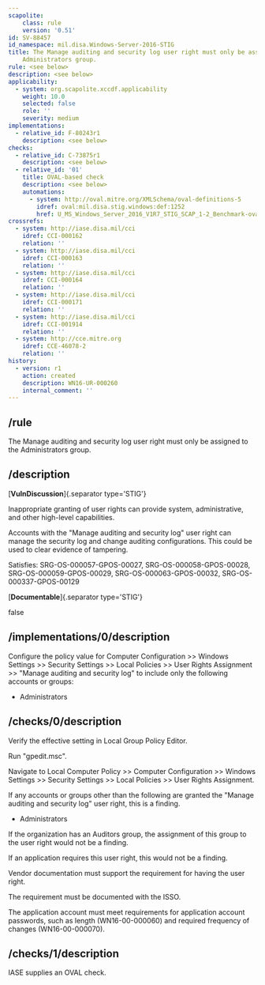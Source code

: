 ```yaml
---
scapolite:
    class: rule
    version: '0.51'
id: SV-88457
id_namespace: mil.disa.Windows-Server-2016-STIG
title: The Manage auditing and security log user right must only be assigned to the
    Administrators group.
rule: <see below>
description: <see below>
applicability:
  - system: org.scapolite.xccdf.applicability
    weight: 10.0
    selected: false
    role: ''
    severity: medium
implementations:
  - relative_id: F-80243r1
    description: <see below>
checks:
  - relative_id: C-73875r1
    description: <see below>
  - relative_id: '01'
    title: OVAL-based check
    description: <see below>
    automations:
      - system: http://oval.mitre.org/XMLSchema/oval-definitions-5
        idref: oval:mil.disa.stig.windows:def:1252
        href: U_MS_Windows_Server_2016_V1R7_STIG_SCAP_1-2_Benchmark-oval.xml
crossrefs:
  - system: http://iase.disa.mil/cci
    idref: CCI-000162
    relation: ''
  - system: http://iase.disa.mil/cci
    idref: CCI-000163
    relation: ''
  - system: http://iase.disa.mil/cci
    idref: CCI-000164
    relation: ''
  - system: http://iase.disa.mil/cci
    idref: CCI-000171
    relation: ''
  - system: http://iase.disa.mil/cci
    idref: CCI-001914
    relation: ''
  - system: http://cce.mitre.org
    idref: CCE-46078-2
    relation: ''
history:
  - version: r1
    action: created
    description: WN16-UR-000260
    internal_comment: ''
---
```



## /rule

The Manage auditing and security log user right must only be assigned to the Administrators group.

## /description

[**VulnDiscussion**]{.separator type='STIG'}

Inappropriate granting of user rights can provide system, administrative, and other high-level capabilities.

Accounts with the "Manage auditing and security log" user right can manage the security log and change auditing configurations. This could be used to clear evidence of tampering.

Satisfies: SRG-OS-000057-GPOS-00027, SRG-OS-000058-GPOS-00028, SRG-OS-000059-GPOS-00029, SRG-OS-000063-GPOS-00032, SRG-OS-000337-GPOS-00129

[**Documentable**]{.separator type='STIG'}

false

## /implementations/0/description

Configure the policy value for Computer Configuration >> Windows Settings >> Security Settings >> Local Policies >> User Rights Assignment >> "Manage auditing and security log" to include only the following accounts or groups:

- Administrators

## /checks/0/description

Verify the effective setting in Local Group Policy Editor.

Run "gpedit.msc".

Navigate to Local Computer Policy >> Computer Configuration >> Windows Settings >> Security Settings >> Local Policies >> User Rights Assignment.

If any accounts or groups other than the following are granted the "Manage auditing and security log" user right, this is a finding.

- Administrators

If the organization has an Auditors group, the assignment of this group to the user right would not be a finding.

If an application requires this user right, this would not be a finding.

Vendor documentation must support the requirement for having the user right.

The requirement must be documented with the ISSO.

The application account must meet requirements for application account passwords, such as length (WN16-00-000060) and required frequency of changes (WN16-00-000070).

## /checks/1/description

IASE supplies an OVAL check.
